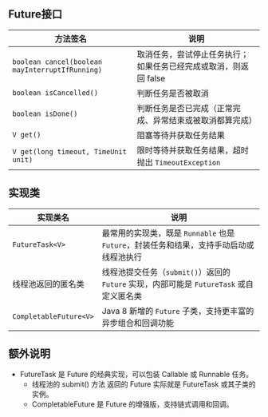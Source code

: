 ## Future接口  
| 方法签名                                            | 说明                                  |
| ----------------------------------------------- | ----------------------------------- |
| `boolean cancel(boolean mayInterruptIfRunning)` | 取消任务，尝试停止任务执行；如果任务已经完成或取消，则返回 false |
| `boolean isCancelled()`                         | 判断任务是否被取消                           |
| `boolean isDone()`                              | 判断任务是否已完成（正常完成、异常结束或被取消都算完成）        |
| `V get()`                                       | 阻塞等待并获取任务结果                         |
| `V get(long timeout, TimeUnit unit)`            | 限时等待并获取任务结果，超时抛出 `TimeoutException` |
## 实现类  
| 实现类名                   | 说明                                                            |
| ---------------------- | ------------------------------------------------------------- |
| `FutureTask<V>`        | 最常用的实现类，既是 `Runnable` 也是 `Future`，封装任务和结果，支持手动启动或线程池执行        |
| 线程池返回的匿名类              | 线程池提交任务（`submit()`）返回的 `Future` 实现，内部可能是 `FutureTask` 或自定义匿名类 |
| `CompletableFuture<V>` | Java 8 新增的 `Future` 子类，支持更丰富的异步组合和回调功能                        |

## 额外说明
- FutureTask 是 Future 的经典实现，可以包装 Callable 或 Runnable 任务。
  - 线程池的 submit() 方法 返回的 Future 实际就是 FutureTask 或其子类的实例。
  - CompletableFuture 是 Future 的增强版，支持链式调用和回调。